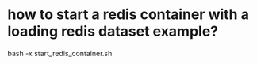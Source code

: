 # how to  start a redis container with a loading redis dataset example?
bash -x start_redis_container.sh
